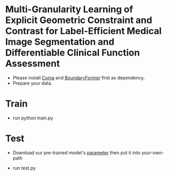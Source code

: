 # Multi-Granularity Learning of Explicit Geometric Constraint and Contrast for Label-Efficient Medical Image Segmentation and Differentiable Clinical Function Assessment

- Please install [Coma](https://github.com/sw-gong/coma) and [BoundaryFormer](https://github.com/mlpc-ucsd/BoundaryFormer) first as dependency.
- Prepare your data.


# Train
- run python train.py


# Test
- Download our pre-trained model's [parameter](https://drive.google.com/file/d/1oiLiTbufSnlm9PliJ-ifE9jbcxPXAhaQ/view?usp=sharing) then put it into your-own-path

- run test.py

